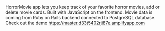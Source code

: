 HorrorMovie app lets you keep track of your favorite horror movies, add or delete movie cards.
Built with JavaScript on the frontend.
Movie data is coming from Ruby on Rails backend connected to PostgreSQL database.
Check out the demo https://master.d33t5402rji87e.amplifyapp.com 
